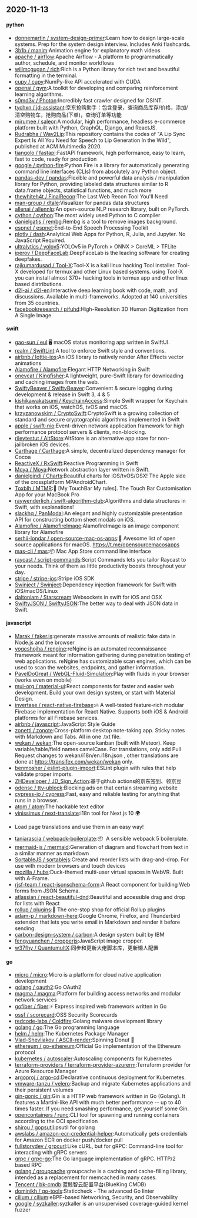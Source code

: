 ## 2020-11-13

#### python
* [donnemartin / system-design-primer](https://github.com/donnemartin/system-design-primer):Learn how to design large-scale systems. Prep for the system design interview. Includes Anki flashcards.
* [3b1b / manim](https://github.com/3b1b/manim):Animation engine for explanatory math videos
* [apache / airflow](https://github.com/apache/airflow):Apache Airflow - A platform to programmatically author, schedule, and monitor workflows
* [willmcgugan / rich](https://github.com/willmcgugan/rich):Rich is a Python library for rich text and beautiful formatting in the terminal.
* [cupy / cupy](https://github.com/cupy/cupy):NumPy-like API accelerated with CUDA
* [openai / gym](https://github.com/openai/gym):A toolkit for developing and comparing reinforcement learning algorithms.
* [s0md3v / Photon](https://github.com/s0md3v/Photon):Incredibly fast crawler designed for OSINT.
* [tychxn / jd-assistant](https://github.com/tychxn/jd-assistant):京东抢购助手：包含登录，查询商品库存/价格，添加/清空购物车，抢购商品(下单)，查询订单等功能
* [mirumee / saleor](https://github.com/mirumee/saleor):A modular, high performance, headless e-commerce platform built with Python, GraphQL, Django, and ReactJS.
* [Rudrabha / Wav2Lip](https://github.com/Rudrabha/Wav2Lip):This repository contains the codes of "A Lip Sync Expert Is All You Need for Speech to Lip Generation In the Wild", published at ACM Multimedia 2020.
* [tiangolo / fastapi](https://github.com/tiangolo/fastapi):FastAPI framework, high performance, easy to learn, fast to code, ready for production
* [google / python-fire](https://github.com/google/python-fire):Python Fire is a library for automatically generating command line interfaces (CLIs) from absolutely any Python object.
* [pandas-dev / pandas](https://github.com/pandas-dev/pandas):Flexible and powerful data analysis / manipulation library for Python, providing labeled data structures similar to R data.frame objects, statistical functions, and much more
* [thewhiteh4t / FinalRecon](https://github.com/thewhiteh4t/FinalRecon):The Last Web Recon Tool You'll Need
* [man-group / dtale](https://github.com/man-group/dtale):Visualizer for pandas data structures
* [allenai / allennlp](https://github.com/allenai/allennlp):An open-source NLP research library, built on PyTorch.
* [cython / cython](https://github.com/cython/cython):The most widely used Python to C compiler
* [danielgatis / rembg](https://github.com/danielgatis/rembg):Rembg is a tool to remove images background.
* [espnet / espnet](https://github.com/espnet/espnet):End-to-End Speech Processing Toolkit
* [plotly / dash](https://github.com/plotly/dash):Analytical Web Apps for Python, R, Julia, and Jupyter. No JavaScript Required.
* [ultralytics / yolov5](https://github.com/ultralytics/yolov5):YOLOv5 in PyTorch > ONNX > CoreML > TFLite
* [iperov / DeepFaceLab](https://github.com/iperov/DeepFaceLab):DeepFaceLab is the leading software for creating deepfakes.
* [rajkumardusad / Tool-X](https://github.com/rajkumardusad/Tool-X):Tool-X is a kali linux hacking Tool installer. Tool-X developed for termux and other Linux based systems. using Tool-X you can install almost 370+ hacking tools in termux app and other linux based distributions.
* [d2l-ai / d2l-en](https://github.com/d2l-ai/d2l-en):Interactive deep learning book with code, math, and discussions. Available in multi-frameworks. Adopted at 140 universities from 35 countries.
* [facebookresearch / pifuhd](https://github.com/facebookresearch/pifuhd):High-Resolution 3D Human Digitization from A Single Image.

#### swift
* [gao-sun / eul](https://github.com/gao-sun/eul):🖥️
macOS status monitoring app written in SwiftUI.
* [realm / SwiftLint](https://github.com/realm/SwiftLint):A tool to enforce Swift style and conventions.
* [airbnb / lottie-ios](https://github.com/airbnb/lottie-ios):An iOS library to natively render After Effects vector animations
* [Alamofire / Alamofire](https://github.com/Alamofire/Alamofire):Elegant HTTP Networking in Swift
* [onevcat / Kingfisher](https://github.com/onevcat/Kingfisher):A lightweight, pure-Swift library for downloading and caching images from the web.
* [SwiftyBeaver / SwiftyBeaver](https://github.com/SwiftyBeaver/SwiftyBeaver):Convenient & secure logging during development & release in Swift 3, 4 & 5
* [kishikawakatsumi / KeychainAccess](https://github.com/kishikawakatsumi/KeychainAccess):Simple Swift wrapper for Keychain that works on iOS, watchOS, tvOS and macOS.
* [krzyzanowskim / CryptoSwift](https://github.com/krzyzanowskim/CryptoSwift):CryptoSwift is a growing collection of standard and secure cryptographic algorithms implemented in Swift
* [apple / swift-nio](https://github.com/apple/swift-nio):Event-driven network application framework for high performance protocol servers & clients, non-blocking.
* [rileytestut / AltStore](https://github.com/rileytestut/AltStore):AltStore is an alternative app store for non-jailbroken iOS devices.
* [Carthage / Carthage](https://github.com/Carthage/Carthage):A simple, decentralized dependency manager for Cocoa
* [ReactiveX / RxSwift](https://github.com/ReactiveX/RxSwift):Reactive Programming in Swift
* [Moya / Moya](https://github.com/Moya/Moya):Network abstraction layer written in Swift.
* [danielgindi / Charts](https://github.com/danielgindi/Charts):Beautiful charts for iOS/tvOS/OSX! The Apple side of the crossplatform MPAndroidChart.
* [Toxblh / MTMR](https://github.com/Toxblh/MTMR):🌟
[My TouchBar My rules]. The Touch Bar Customisation App for your MacBook Pro
* [raywenderlich / swift-algorithm-club](https://github.com/raywenderlich/swift-algorithm-club):Algorithms and data structures in Swift, with explanations!
* [slackhq / PanModal](https://github.com/slackhq/PanModal):An elegant and highly customizable presentation API for constructing bottom sheet modals on iOS.
* [Alamofire / AlamofireImage](https://github.com/Alamofire/AlamofireImage):AlamofireImage is an image component library for Alamofire
* [serhii-londar / open-source-mac-os-apps](https://github.com/serhii-londar/open-source-mac-os-apps):🚀
Awesome list of open source applications for macOS. https://t.me/opensourcemacosapps
* [mas-cli / mas](https://github.com/mas-cli/mas):📦
Mac App Store command line interface
* [raycast / script-commands](https://github.com/raycast/script-commands):Script Commands lets you tailor Raycast to your needs. Think of them as little productivity boosts throughout your day.
* [stripe / stripe-ios](https://github.com/stripe/stripe-ios):Stripe iOS SDK
* [Swinject / Swinject](https://github.com/Swinject/Swinject):Dependency injection framework for Swift with iOS/macOS/Linux
* [daltoniam / Starscream](https://github.com/daltoniam/Starscream):Websockets in swift for iOS and OSX
* [SwiftyJSON / SwiftyJSON](https://github.com/SwiftyJSON/SwiftyJSON):The better way to deal with JSON data in Swift.

#### javascript
* [Marak / faker.js](https://github.com/Marak/faker.js):generate massive amounts of realistic fake data in Node.js and the browser
* [yogeshojha / rengine](https://github.com/yogeshojha/rengine):reNgine is an automated reconnaissance framework meant for information gathering during penetration testing of web applications. reNgine has customizable scan engines, which can be used to scan the websites, endpoints, and gather information.
* [PavelDoGreat / WebGL-Fluid-Simulation](https://github.com/PavelDoGreat/WebGL-Fluid-Simulation):Play with fluids in your browser (works even on mobile)
* [mui-org / material-ui](https://github.com/mui-org/material-ui):React components for faster and easier web development. Build your own design system, or start with Material Design.
* [invertase / react-native-firebase](https://github.com/invertase/react-native-firebase):🔥
A well-tested feature-rich modular Firebase implementation for React Native. Supports both iOS & Android platforms for all Firebase services.
* [airbnb / javascript](https://github.com/airbnb/javascript):JavaScript Style Guide
* [zonetti / zonote](https://github.com/zonetti/zonote):Cross-platform desktop note-taking app. Sticky notes with Markdown and Tabs. All in one .txt file.
* [wekan / wekan](https://github.com/wekan/wekan):The open-source kanban (built with Meteor). Keep variable/table/field names camelCase. For translations, only add Pull Request changes to wekan/i18n/en.i18n.json , other translations are done at https://transifex.com/wekan/wekan only.
* [benmosher / eslint-plugin-import](https://github.com/benmosher/eslint-plugin-import):ESLint plugin with rules that help validate proper imports.
* [ZHDeveloper / JD_Sign_Action](https://github.com/ZHDeveloper/JD_Sign_Action):基于github actions的京东签到、领京豆
* [odensc / ttv-ublock](https://github.com/odensc/ttv-ublock):Blocking ads on that certain streaming website
* [cypress-io / cypress](https://github.com/cypress-io/cypress):Fast, easy and reliable testing for anything that runs in a browser.
* [atom / atom](https://github.com/atom/atom):The hackable text editor
* [vinissimus / next-translate](https://github.com/vinissimus/next-translate):i18n tool for Next.js 10
🌍
- Load page translations and use them in an easy way!
* [taniarascia / webpack-boilerplate](https://github.com/taniarascia/webpack-boilerplate):📦
‎ A sensible webpack 5 boilerplate.
* [mermaid-js / mermaid](https://github.com/mermaid-js/mermaid):Generation of diagram and flowchart from text in a similar manner as markdown
* [SortableJS / sortablejs](https://github.com/SortableJS/sortablejs):Create and reorder lists with drag-and-drop. For use with modern browsers and touch devices
* [mozilla / hubs](https://github.com/mozilla/hubs):Duck-themed multi-user virtual spaces in WebVR. Built with A-Frame.
* [rjsf-team / react-jsonschema-form](https://github.com/rjsf-team/react-jsonschema-form):A React component for building Web forms from JSON Schema.
* [atlassian / react-beautiful-dnd](https://github.com/atlassian/react-beautiful-dnd):Beautiful and accessible drag and drop for lists with React
* [rollup / plugins](https://github.com/rollup/plugins):🍣
The one-stop shop for official Rollup plugins
* [adam-p / markdown-here](https://github.com/adam-p/markdown-here):Google Chrome, Firefox, and Thunderbird extension that lets you write email in Markdown and render it before sending.
* [carbon-design-system / carbon](https://github.com/carbon-design-system/carbon):A design system built by IBM
* [fengyuanchen / cropperjs](https://github.com/fengyuanchen/cropperjs):JavaScript image cropper.
* [w37fhy / QuantumultX](https://github.com/w37fhy/QuantumultX):同步和更新大佬脚本库，更新懒人配置

#### go
* [micro / micro](https://github.com/micro/micro):Micro is a platform for cloud native application development
* [golang / oauth2](https://github.com/golang/oauth2):Go OAuth2
* [magma / magma](https://github.com/magma/magma):Platform for building access networks and modular network services
* [gofiber / fiber](https://github.com/gofiber/fiber):⚡️
Express inspired web framework written in Go
* [ossf / scorecard](https://github.com/ossf/scorecard):OSS Security Scorecards
* [redcode-labs / Coldfire](https://github.com/redcode-labs/Coldfire):Golang malware development library
* [golang / go](https://github.com/golang/go):The Go programming language
* [helm / helm](https://github.com/helm/helm):The Kubernetes Package Manager
* [Vlad-Shevliakov / ASCII-render](https://github.com/Vlad-Shevliakov/ASCII-render):Spinning Donut
🍩
* [ethereum / go-ethereum](https://github.com/ethereum/go-ethereum):Official Go implementation of the Ethereum protocol
* [kubernetes / autoscaler](https://github.com/kubernetes/autoscaler):Autoscaling components for Kubernetes
* [terraform-providers / terraform-provider-azurerm](https://github.com/terraform-providers/terraform-provider-azurerm):Terraform provider for Azure Resource Manager
* [argoproj / argo-cd](https://github.com/argoproj/argo-cd):Declarative continuous deployment for Kubernetes.
* [vmware-tanzu / velero](https://github.com/vmware-tanzu/velero):Backup and migrate Kubernetes applications and their persistent volumes
* [gin-gonic / gin](https://github.com/gin-gonic/gin):Gin is a HTTP web framework written in Go (Golang). It features a Martini-like API with much better performance -- up to 40 times faster. If you need smashing performance, get yourself some Gin.
* [opencontainers / runc](https://github.com/opencontainers/runc):CLI tool for spawning and running containers according to the OCI specification
* [shirou / gopsutil](https://github.com/shirou/gopsutil):psutil for golang
* [awslabs / amazon-ecr-credential-helper](https://github.com/awslabs/amazon-ecr-credential-helper):Automatically gets credentials for Amazon ECR on docker push/docker pull
* [fullstorydev / grpcurl](https://github.com/fullstorydev/grpcurl):Like cURL, but for gRPC: Command-line tool for interacting with gRPC servers
* [grpc / grpc-go](https://github.com/grpc/grpc-go):The Go language implementation of gRPC. HTTP/2 based RPC
* [golang / groupcache](https://github.com/golang/groupcache):groupcache is a caching and cache-filling library, intended as a replacement for memcached in many cases.
* [Tencent / bk-cmdb](https://github.com/Tencent/bk-cmdb):蓝鲸智云配置平台(BlueKing CMDB)
* [dominikh / go-tools](https://github.com/dominikh/go-tools):Staticcheck - The advanced Go linter
* [cilium / cilium](https://github.com/cilium/cilium):eBPF-based Networking, Security, and Observability
* [google / syzkaller](https://github.com/google/syzkaller):syzkaller is an unsupervised coverage-guided kernel fuzzer
